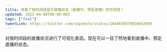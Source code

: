 ```yaml
---
title: 改善了按时间段显示直播状态（直播中、预定直播）的可视性！
updated: 2023-04-08T00:00:00Z
tags: ["feat"]
tweetLink: https://twitter.com/vspodule/status/1644650979856642049
---
```


对按时间段的直播状况进行了可视化表现。现在可以一目了然地看到直播中、预定直播的状态。